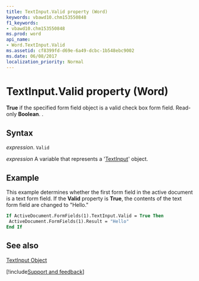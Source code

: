 ```yaml
---
title: TextInput.Valid property (Word)
keywords: vbawd10.chm153550848
f1_keywords:
- vbawd10.chm153550848
ms.prod: word
api_name:
- Word.TextInput.Valid
ms.assetid: cf8399fd-d69e-6a49-dcbc-1b548ebc9002
ms.date: 06/08/2017
localization_priority: Normal
---
```



# TextInput.Valid property (Word)

 **True** if the specified form field object is a valid check box form field. Read-only **Boolean**. .


## Syntax

_expression_. `Valid`

_expression_ A variable that represents a '[TextInput](Word.TextInput.md)' object.


## Example

This example determines whether the first form field in the active document is a text form field. If the  **Valid** property is **True**, the contents of the text form field are changed to "Hello."


```vb
If ActiveDocument.FormFields(1).TextInput.Valid = True Then 
 ActiveDocument.FormFields(1).Result = "Hello" 
End If
```


## See also


[TextInput Object](Word.TextInput.md)

[!include[Support and feedback](~/includes/feedback-boilerplate.md)]
